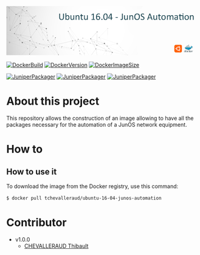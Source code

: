 [![Banner](./docs/img/banner.png)](https://github.com/tchevalleraud/ubuntu-16-04-junos-automation)

[![DockerBuild](https://img.shields.io/docker/build/tchevalleraud/ubuntu-16-04-junos-automation)](test) [![DockerVersion](https://img.shields.io/docker/v/tchevalleraud/ubuntu-16-04-junos-automation/master)](test) [![DockerImageSize](https://img.shields.io/docker/image-size/tchevalleraud/ubuntu-16-04-junos-automation/latest)](test)

[![JuniperPackager](https://img.shields.io/github/v/tag/Juniper/py-junos-eznc?label=junos-eznc)](test) [![JuniperPackager](https://img.shields.io/github/v/tag/Juniper/jxmlease?label=jxmlease)](test) [![JuniperPackager](https://img.shields.io/github/v/tag/Juniper/jsnapy?label=jsnapy)](test)

# About this project

This repository allows the construction of an image allowing to have all the packages necessary for the automation of a JunOS network equipment.

# How to

## How to use it

To download the image from the Docker registry, use this command:

```bash
$ docker pull tchevalleraud/ubuntu-16-04-junos-automation
```

# Contributor

- v1.0.0
  - [CHEVALLERAUD Thibault](http://github.com/tchevalleraud)